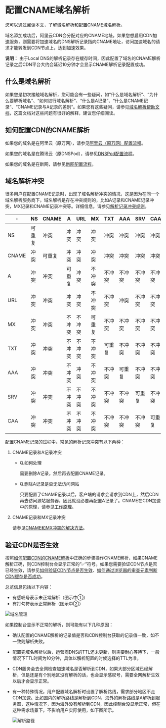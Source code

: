 # 配置CNAME域名解析

您可以通过阅读本文，了解域名解析和配置CNAME域名解析。

域名添加成功后，阿里云CDN会分配对应的CNAME地址。如果您想启用CDN加速服务，则需要将加速域名的DNS解析记录指向CNAME地址，访问加速域名的请求才能转发到CDN节点上，达到加速效果。

**说明：** 由于Local DNS的解析记录存在缓存时间，因此配置了域名的CNAME解析记录之后CDN平台大约会延迟10分钟才会显示CNAME解析记录配置成功。

## 什么是域名解析

如果您是初次接触域名解析，您可能会有一些疑问，如“什么是域名解析”、“为什么要解析域名”、“如何进行域名解析”、“什么是A记录”、“什么是CNAME记录”、“CNAME记录与A记录的差别”。如果您有这些疑问，请参见[域名解析帮助文档](https://help.aliyun.com/document_detail/137913.html?spm=a2c6h.12873639.0.0.630d3022IYv3pG)，这篇文档对这些问题有很好的解释，建议您仔细阅读。

## 如何配置CDN的CNAME解析

如果您的域名是在阿里云（原万网），请参见[阿里云（原万网）配置流程](/cn.zh-CN/快速入门/配置CNAME/阿里云（原万网）配置流程.md)。

如果您的域名是在腾讯云（原DNSPod），请参见[DNSPod配置流程](/cn.zh-CN/快速入门/配置CNAME/DNSPod配置流程.md)。

如果您的域名是在新网，请参见[新网配置流程](/cn.zh-CN/快速入门/配置CNAME/新网配置流程.md)。

## 域名解析冲突

很多用户在配置CNAME记录时，出现了域名解析冲突的情况，这是因为在同一个域名解析服务商下，域名解析是存在冲突规则的，比如A记录和CNAME记录冲突，MX记录和CNAME记录冲突等。详细信息，请参见[解析记录冲突规则](https://help.aliyun.com/knowledge_detail/39787.html?spm=5176.11065259.1996646101.searchclickresult.33c240b5OixaWW)。

|-|NS|CNAME|A|URL|MX|TXT|AAA|SRV|CAA|
|--|--|-----|--|---|--|---|---|---|---|
|NS|可重复|冲突|冲突|冲突|冲突|冲突|冲突|冲突|冲突|
|CNAME|冲突|可重复|冲突|冲突|冲突|冲突|冲突|冲突|冲突|
|A|冲突|冲突|可重复|冲突|不冲突|不冲突|不冲突|不冲突|不冲突|
|URL|冲突|冲突|冲突|冲突|不冲突|不冲突|冲突|不冲突|不冲突|
|MX|冲突|冲突|不冲突|不冲突|可重复|不冲突|不冲突|不冲突|不冲突|
|TXT|冲突|冲突|不冲突|不冲突|不冲突|可重复|不冲突|不冲突|不冲突|
|AAA|冲突|冲突|不冲突|冲突|不冲突|不冲突|可重复|不冲突|不冲突|
|SRV|冲突|冲突|不冲突|不冲突|不冲突|不冲突|不冲突|可重复|不冲突|
|CAA|冲突|冲突|不冲突|不冲突|不冲突|不冲突|不冲突|不冲突|可重复|

配置CNAME记录的过程中，常见的解析记录冲突有以下两种：

1.  CNAME记录和A记录冲突
    -   Q.如何处理

        需要删除A记录，然后再去配置CNAME记录。

    -   Q.删除A记录是否无法访问网站

        只要配置了CNAME记录以后，客户端的请求会请求到CDN上，然后CDN再去访问源站服务器，因此就没必要再配置A记录了。CNAME在CDN加速中的原理，请参见[工作原理](/cn.zh-CN/产品简介/工作原理.md)。

2.  CNAME记录和MX记录冲突

    请参见[CNAME和MX冲突的解决方法](https://help.aliyun.com/knowledge_detail/39787.html#h2-cname-mx-2)。


## 验证CDN是否生效

按照[如何配置CDN的CNAME解析](#section_93d_04p_to2)中正确的步骤操作CNAME解析，如果CNAME解析正确，则CDN控制台会显示正常的”✅”符号。如果您需要验证CDN节点是否已经生效，请参见[如何验证CDN节点是否生效](https://help.aliyun.com/knowledge_detail/40173.html)、[如何通过浏览器的审查元素判断CDN缓存是否成功](https://help.aliyun.com/knowledge_detail/40193.html)。

总览信息包括以下内容：

-   有感叹号表示未正常解析（图示中①）
-   有打勾符表示正常解析（图示中②）

![域名管理](https://static-aliyun-doc.oss-accelerate.aliyuncs.com/assets/img/zh-CN/2135337061/p132031.png)

如果控制台显示不正常的解析，则可能有以下几种原因：

-   确认配置的CNAME解析的记录值是否和CDN控制台获取的记录值一致，如不一致则解析失败。
-   配置完域名解析以后，运营商DNS的TTL还未更新，则需要耐心等待下，一般情况下TTL时间为10分钟，具体以解析配置的时候选择的TTL为准。
-   CDN服务会去全网检查加速域名是否解析到CDN，如果大部分区域已经解析，但是还是有个别地区没有解析的话，也会显示感叹号，需要全网解析生效以后才会显示正常。
-   有一种特殊情况，用户配置域名解析时设置了解析路线，需求部分地区不走CDN加速。比如国内的解析路线是解析到CDN，海外的解析路线是A解析到服务器，这种情况下，因为海外没有解析到CDN，因此控制台没显示正常，但在这种需求场景下，不影响用户实际使用，如下图所示。

    ![解析路径](https://static-aliyun-doc.oss-accelerate.aliyuncs.com/assets/img/zh-CN/2135337061/p132035.png)


